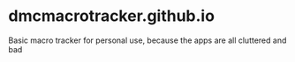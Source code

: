 # dmcmacrotracker.github.io
Basic macro tracker for personal use, because the apps are all cluttered and bad
